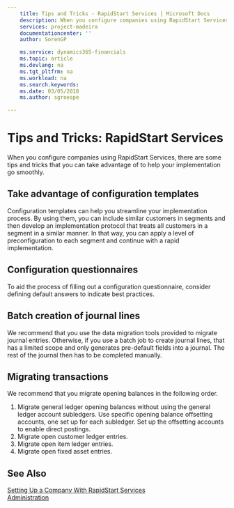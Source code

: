 ```yaml
---
    title: Tips and Tricks - RapidStart Services | Microsoft Docs
    description: When you configure companies using RapidStart Services, there are some tips and tricks that you can take advantage of to help your implementation go smoothly.
    services: project-madeira
    documentationcenter: ''
    author: SorenGP

    ms.service: dynamics365-financials
    ms.topic: article
    ms.devlang: na
    ms.tgt_pltfrm: na
    ms.workload: na
    ms.search.keywords:
    ms.date: 03/05/2018
    ms.author: sgroespe

---
```

# Tips and Tricks: RapidStart Services
When you configure companies using RapidStart Services, there are some tips and tricks that you can take advantage of to help your implementation go smoothly.  

## Take advantage of configuration templates  
Configuration templates can help you streamline your implementation process. By using them, you can include similar customers in segments and then develop an implementation protocol that treats all customers in a segment in a similar manner. In that way, you can apply a level of preconfiguration to each segment and continue with a rapid implementation.  

## Configuration questionnaires  
To aid the process of filling out a configuration questionnaire, consider defining default answers to indicate best practices.  

## Batch creation of journal lines  
We recommend that you use the data migration tools provided to migrate journal entries. Otherwise, if you use a batch job to create journal lines, that has a limited scope and only generates pre-default fields into a journal. The rest of the journal then has to be completed manually.  

## Migrating transactions  
We recommend that you migrate opening balances in the following order.  

1.  Migrate general ledger opening balances without using the general ledger account subledgers. Use specific opening balance offsetting accounts, one set up for each subledger. Set up the offsetting accounts to enable direct postings.  
2.  Migrate open customer ledger entries.  
3.  Migrate open item ledger entries.  
4.  Migrate open fixed asset entries.  

## See Also  
[Setting Up a Company With RapidStart Services](admin-set-up-a-company-with-rapidstart.md)  
[Administration](admin-setup-and-administration.md)
